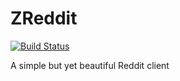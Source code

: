 # ZReddit
[![Build Status](https://travis-ci.org/Zortax/ZReddit.svg?branch=master)](https://travis-ci.org/Zortax/ZReddit)

A simple but yet beautiful Reddit client
